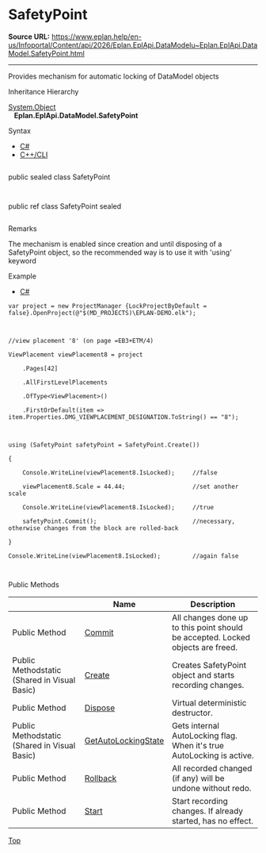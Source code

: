 # SafetyPoint

**Source URL:** https://www.eplan.help/en-us/Infoportal/Content/api/2026/Eplan.EplApi.DataModelu~Eplan.EplApi.DataModel.SafetyPoint.html

---

Provides mechanism for automatic locking of DataModel objects

Inheritance Hierarchy

[System.Object](#)  
   **Eplan.EplApi.DataModel.SafetyPoint**

Syntax

- [C#](#i-syntax-CS)
- [C++/CLI](#i-syntax-CPP2005)

```
```
public sealed class SafetyPoint
```
```

```
```
public ref class SafetyPoint sealed
```
```

Remarks

The mechanism is enabled since creation and until disposing of a SafetyPoint object, so the recommended way is to use it with 'using' keyword

Example

- [C#](#i-tab-content-caf9f9fc-1789-4997-8c34-db3242d6c7ae)

```
var project = new ProjectManager {LockProjectByDefault = false}.OpenProject(@"$(MD_PROJECTS)\EPLAN-DEMO.elk");



//view placement '8' (on page =EB3+ETM/4)

ViewPlacement viewPlacement8 = project

    .Pages[42]

    .AllFirstLevelPlacements

    .OfType<ViewPlacement>()

    .FirstOrDefault(item => item.Properties.DMG_VIEWPLACEMENT_DESIGNATION.ToString() == "8");



using (SafetyPoint safetyPoint = SafetyPoint.Create())

{                

    Console.WriteLine(viewPlacement8.IsLocked);     //false

    viewPlacement8.Scale = 44.44;                   //set another scale

    Console.WriteLine(viewPlacement8.IsLocked);     //true                   

    safetyPoint.Commit();                           //necessary, otherwise changes from the block are rolled-back

}

Console.WriteLine(viewPlacement8.IsLocked);         //again false



```





Public Methods

|  | Name | Description |
| --- | --- | --- |
| Public Method | [Commit](Eplan.EplApi.DataModelu~Eplan.EplApi.DataModel.SafetyPoint~Commit.html) | All changes done up to this point should be accepted. Locked objects are freed. |
| Public Methodstatic (Shared in Visual Basic) | [Create](Eplan.EplApi.DataModelu~Eplan.EplApi.DataModel.SafetyPoint~Create.html) | Creates SafetyPoint object and starts recording changes. |
| Public Method | [Dispose](Eplan.EplApi.DataModelu~Eplan.EplApi.DataModel.SafetyPoint~Dispose().html) | Virtual deterministic destructor. |
| Public Methodstatic (Shared in Visual Basic) | [GetAutoLockingState](Eplan.EplApi.DataModelu~Eplan.EplApi.DataModel.SafetyPoint~GetAutoLockingState.html) | Gets internal AutoLocking flag. When it's true AutoLocking is active. |
| Public Method | [Rollback](Eplan.EplApi.DataModelu~Eplan.EplApi.DataModel.SafetyPoint~Rollback.html) | All recorded changed (if any) will be undone without redo. |
| Public Method | [Start](Eplan.EplApi.DataModelu~Eplan.EplApi.DataModel.SafetyPoint~Start.html) | Start recording changes. If already started, has no effect. |

[Top](#top)
